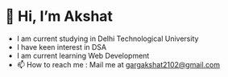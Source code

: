 # 👋 Hi, I’m Akshat
- I am current studying in Delhi Technological University
- I have keen interest in DSA
- I am current learning Web Development
- 📫 How to reach me : Mail me at gargakshat2102@gmail.com

<!---
Akshat21020/Akshat21020 is a ✨ special ✨ repository because its `README.md` (this file) appears on your GitHub profile.
You can click the Preview link to take a look at your changes.
--->
